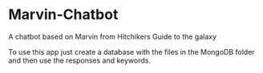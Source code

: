 # Marvin-Chatbot
A chatbot based on Marvin from Hitchikers Guide to the galaxy

To use this app just create a database with the files in the MongoDB folder and then use the responses and keywords.
